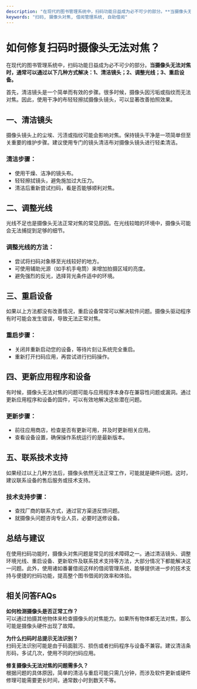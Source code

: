 ```yaml
---
description: "在现代的图书管理系统中，扫码功能日益成为必不可少的部分。**当摄像头无法对焦时，通常可以通过以下几种方式解决：1、清洁镜头；2、调整光线；3、重启设备。** "
keywords: "扫码, 摄像头对焦, 借阅管理系统, 自助借阅"
---
```

# 如何修复扫码时摄像头无法对焦？

在现代的图书管理系统中，扫码功能日益成为必不可少的部分。**当摄像头无法对焦时，通常可以通过以下几种方式解决：1、清洁镜头；2、调整光线；3、重启设备。** 

首先，清洁镜头是一个简单而有效的步骤。很多时候，摄像头因污垢或指纹而无法对焦。因此，使用干净的布轻轻擦拭摄像头镜头，可以显著改善拍照效果。

## 一、清洁镜头

摄像头镜头上的尘埃、污渍或指纹可能会影响对焦。保持镜头干净是一项简单但至关重要的维护步骤。建议使用专门的镜头清洁布对摄像头镜头进行轻柔清洁。

### 清洁步骤：

- 使用干燥、洁净的镜头布。
- 轻轻擦拭镜头，避免施加过大压力。
- 清洁后重新尝试扫码，看是否能够顺利对焦。

## 二、调整光线

光线不足也是摄像头无法正常对焦的常见原因。在光线较暗的环境中，摄像头可能会无法捕捉到足够的细节。

### 调整光线的方法：

- 尝试将扫码对象移至光线较好的地方。
- 可使用辅助光源（如手机手电筒）来增加拍摄区域的亮度。
- 避免强烈的反光，选择背光条件适中的环境。

## 三、重启设备

如果以上方法都没有改善情况，重启设备常常可以解决软件问题。摄像头驱动程序有时可能会发生错误，导致无法正常对焦。

### 重启步骤：

- 关闭并重新启动您的设备，等待片刻让系统完全重启。
- 重新打开扫码应用，再尝试进行扫码操作。

## 四、更新应用程序和设备

有时候，摄像头无法对焦的问题可能与应用程序本身存在兼容性问题或漏洞。通过更新应用程序和设备的固件，可以有效地解决这些潜在问题。

### 更新步骤：

- 前往应用商店，检查是否有更新可用，并及时更新相关应用。
- 查看设备设置，确保操作系统运行的是最新版本。

## 五、联系技术支持

如果经过以上几种方法后，摄像头依然无法正常工作，可能就是硬件问题。这时，建议联系设备的售后服务或技术支持。

### 技术支持步骤：

- 查找厂商的联系方式，通过官方渠道反馈问题。
- 就摄像头问题咨询专业人员，必要时送修设备。

## 总结与建议

在使用扫码功能时，摄像头对焦问题是常见的技术障碍之一。通过清洁镜头、调整环境光线、重启设备、更新软件及联系技术支持等方法，大部分情况下都能解决这一问题。此外，使用诸如番薯借阅这样的借阅管理系统，能够提供进一步的技术支持与便捷的扫码功能，提高整个图书借阅的效率和体验。

## 相关问答FAQs

**如何检测摄像头是否正常工作？**  
可以通过拍摄其他物体来检查摄像头的对焦能力。如果所有物体都无法对焦，那么可能是摄像头硬件出现了故障。

**为什么扫码时总提示无法识别？**  
扫码无法识别可能是由于码面脏污、损伤或者扫码程序与设备不兼容。建议清洁条形码，多试几次，使用不同的扫码应用。

**修复摄像头无法对焦的问题需多久？**  
根据问题的具体原因，简单的清洁与重启可能只需几分钟，而涉及软件更新或硬件修理可能需要更长时间，通常数小时到数天不等。

